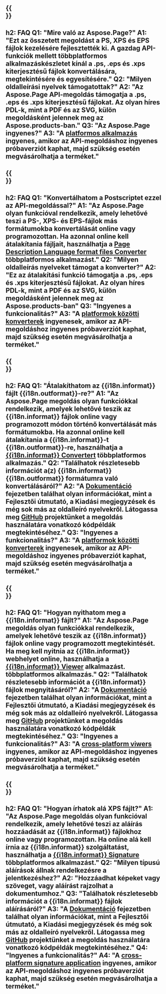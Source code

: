 ﻿---
translation: true
deploy: false
---

{{<section faq>}}
---
h2: FAQ
Q1: "Mire való az Aspose.Page?"
A1: "Ezt az összetett megoldást a PS, XPS és EPS fájlok kezelésére fejlesztették ki. A gazdag API-funkciók mellett többplatformos alkalmazáskészletet kínál a .ps, .eps és .xps kiterjesztésű fájlok konvertálására, megtekintésére és egyesítésére."
Q2: "Milyen oldalleírási nyelvek támogatottak?"
A2: "Az Aspose.Page API-megoldás támogatja a .ps, .eps és .xps kiterjesztésű fájlokat. Az olyan híres PDL-k, mint a PDF és az SVG, külön megoldásként jelennek meg az Aspose.products-ban."
Q3: "Az Aspose.Page ingyenes?"
A3: "A [platformos alkalmazás](https://products.aspose.app/page/applications) ingyenes, amikor az API-megoldáshoz ingyenes próbaverziót kaphat, majd szükség esetén megvásárolhatja a terméket."
---

{{<section faq-converter>}}
---
h2: FAQ
Q1: "Konvertálhatom a Postscriptet ezzel az API-megoldással?"
A1: "Az Aspose.Page olyan funkcióval rendelkezik, amely lehetővé teszi a PS-, XPS- és EPS-fájlok más formátumokba konvertálását online vagy programozottan. Ha azonnal online kell átalakítania fájljait, használhatja a [Page Description Language format files Converter](https://products.aspose.app/page/conversion/) többplatformos alkalmazást."
Q2: "Milyen oldalleírás nyelveket támogat a konverter?"
A2: "Ez az átalakítási funkció támogatja a .ps, .eps és .xps kiterjesztésű fájlokat. Az olyan híres PDL-k, mint a PDF és az SVG, külön megoldásként jelennek meg az Aspose.products-ban"
Q3: "Ingyenes a funkcionalitás?"
A3: "A [platformok közötti konverterek](https://products.aspose.app/page/conversion) ingyenesek, amikor az API-megoldáshoz ingyenes próbaverziót kaphat, majd szükség esetén megvásárolhatja a terméket."
---

{{<section faq-converter-child>}}
---
h2: FAQ
Q1: "Átalakíthatom az {{i18n.informat}} fájlt {{i18n.outformat}}-re?"
A1: "Az Aspose.Page megoldás olyan funkciókkal rendelkezik, amelyek lehetővé teszik az {{i18n.informat}} fájlok online vagy programozott módon történő konvertálását más formátumokba. Ha azonnal online kell átalakítania a {{i18n.informat}}-t {{i18n.outformat}}-re, használhatja a [{{i18n.informat}} Convertert](https://products.aspose.app/page/conversion/{{i18n.informatalsó}}) többplatformos alkalmazás."
Q2: "Találhatok részletesebb információt a(z) {{i18n.informat}} {{i18n.outformat}} formátumra való konvertálásáról?"
A2: "A [Dokumentáció](https://docs.aspose.com/page/) fejezetben találhat olyan információkat, mint a Fejlesztői útmutató, a Kiadási megjegyzések és még sok más az oldalleíró nyelvekről. Látogassa meg [GitHub](https://github.com/aspose-page) projektünket a megoldás használatára vonatkozó kódpéldák megtekintéséhez."
Q3: "Ingyenes a funkcionalitás?"
A3: "A [platformok közötti konverterek](https://products.aspose.app/page/conversion) ingyenesek, amikor az API-megoldáshoz ingyenes próbaverziót kaphat, majd szükség esetén megvásárolhatja a terméket."
---

{{<section faq-viewer-child>}}
---
h2: FAQ
Q1: "Hogyan nyithatom meg a {{i18n.informat}} fájlt?"
A1: "Az Aspose.Page megoldás olyan funkciókkal rendelkezik, amelyek lehetővé teszik az {{i18n.informat}} fájlok online vagy programozott megtekintését. Ha meg kell nyitnia az {{i18n.informat}} webhelyet online, használhatja a [{{i18n.informat}} Viewer](https://products.aspose.app/page/conversion/{{i18n.informatalsó}}) alkalmazást. többplatformos alkalmazás."
Q2: "Találhatok részletesebb információt a {{i18n.informat}} fájlok megnyitásáról?"
A2: "A [Dokumentáció](https://docs.aspose.com/page/) fejezetben találhat olyan információkat, mint a Fejlesztői útmutató, a Kiadási megjegyzések és még sok más az oldalleíró nyelvekről. Látogassa meg [GitHub](https://github.com/aspose-page) projektünket a megoldás használatára vonatkozó kódpéldák megtekintéséhez."
Q3: "Ingyenes a funkcionalitás?"
A3: "A [cross-platform viwers](https://products.aspose.app/page/viewer) ingyenes, amikor az API-megoldáshoz ingyenes próbaverziót kaphat, majd szükség esetén megvásárolhatja a terméket."
---

{{<section faq-signature-child>}}
---
h2: FAQ
Q1: "Hogyan írhatok alá XPS fájlt?"
A1: "Az Aspose.Page megoldás olyan funkcióval rendelkezik, amely lehetővé teszi az aláírás hozzáadását az {{i18n.informat}} fájlokhoz online vagy programozottan. Ha online alá kell írnia az {{i18n.informat}} szolgáltatást, használhatja a [{{i18n.informat}} Signature](https://products.aspose.app/page/signature) többplatformos alkalmazást."
Q2: "Milyen típusú aláírások állnak rendelkezésre a jelentkezéshez?"
A2: "Hozzáadhat képeket vagy szöveget, vagy aláírást rajzolhat a dokumentumhoz."
Q3: "Találhatok részletesebb információt a {{i18n.informat}} fájlok aláírásáról?"
A3: "A [Dokumentáció](https://docs.aspose.com/page/) fejezetben találhat olyan információkat, mint a Fejlesztői útmutató, a Kiadási megjegyzések és még sok más az oldalleíró nyelvekről. Látogassa meg [GitHub](https://github.com/aspose-page) projektünket a megoldás használatára vonatkozó kódpéldák megtekintéséhez."
Q4: "Ingyenes a funkcionalitás?"
A4: "A [cross-platform signature application](https://products.aspose.app/page/viewer) ingyenes, amikor az API-megoldáshoz ingyenes próbaverziót kaphat, majd szükség esetén megvásárolhatja a terméket."
---